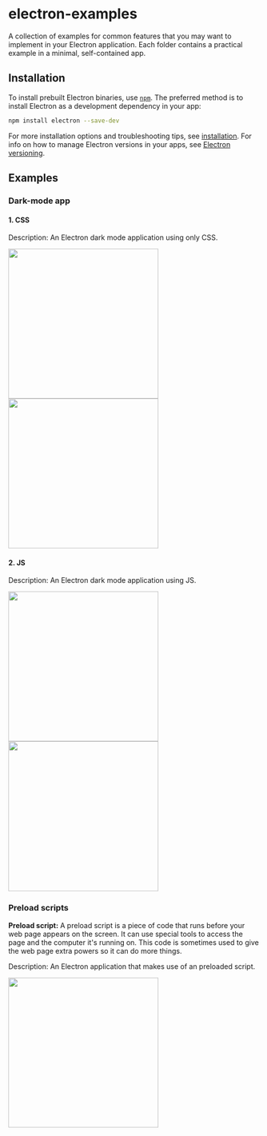 # electron-examples
A collection of examples for common features that you may want to implement in your Electron application. Each folder contains a practical example in a minimal, self-contained app.

## Installation

To install prebuilt Electron binaries, use [`npm`](https://docs.npmjs.com/).
The preferred method is to install Electron as a development dependency in your
app:

```sh
npm install electron --save-dev
```

For more installation options and troubleshooting tips, see
[installation](docs/tutorial/installation.md). For info on how to manage Electron versions in your apps, see
[Electron versioning](docs/tutorial/electron-versioning.md).

## Examples

### Dark-mode app
#### 1. CSS

Description: An Electron dark mode application using only CSS.

<img src="https://user-images.githubusercontent.com/110620707/219535946-845a02dd-c77f-4cc9-93d2-7543a89b85f8.png" width="300" height="300">

<img src="https://user-images.githubusercontent.com/110620707/219535970-a456f2ae-79e9-4bd6-b223-0e0af81c3f0b.png" width="300" height="300">

#### 2. JS

Description: An Electron dark mode application using JS.

<img src="https://user-images.githubusercontent.com/110620707/219535474-85d21317-5485-45f0-a3b3-46aad9a0fd0f.png" width="300" height="300">

<img src="https://user-images.githubusercontent.com/110620707/219535504-05974089-dd95-4ae7-b9ab-22e60e81ab79.png" width="300" height="300">

### Preload scripts

<b>Preload script:</b> A preload script is a piece of code that runs before your web page appears on the screen. It can use special tools to access the page and the computer it's running on. This code is sometimes used to give the web page extra powers so it can do more things.

Description: An Electron application that makes use of an preloaded script.

<img src="https://i.imgur.com/myPLChF.png" width="300" height="300">

